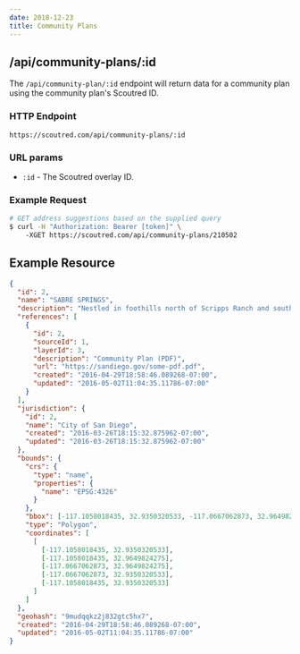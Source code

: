 ```yaml
---
date: 2018-12-23
title: Community Plans
---
```


## /api/community-plans/:id

The `/api/community-plan/:id` endpoint will return data for a community plan using the community plan's Scoutred ID.

### HTTP Endpoint

`https://scoutred.com/api/community-plans/:id`

### URL params

* `:id` - The Scoutred overlay ID.

### Example Request

```bash
# GET address suggestions based on the supplied query
$ curl -H "Authorization: Bearer [token]" \ 
    -XGET https://scoutred.com/api/community-plans/210502
```


## Example Resource

```json
{
  "id": 2,
  "name": "SABRE SPRINGS",
  "description": "Nestled in foothills north of Scripps Ranch and south of Carmel Mountain Ranch, Sabre Springs is home to quiet neighborhoods, rolling hills, business parks and City facilities. On the eastern edge of the Los Peñasquitos Canyon Preserve and north of Miramar Lake, Sabre Springs offers many recreational opportunities to provide residents with the balanced quality of life San Diegans are proud to enjoy.",
  "references": [
    {
      "id": 2,
      "sourceId": 1,
      "layerId": 3,
      "description": "Community Plan (PDF)",
      "url": "https://sandiego.gov/some-pdf.pdf",
      "created": "2016-04-29T18:58:46.089268-07:00",
      "updated": "2016-05-02T11:04:35.11786-07:00"
    }
  ],
  "jurisdiction": {
    "id": 2,
    "name": "City of San Diego",
    "created": "2016-03-26T18:15:32.875962-07:00",
    "updated": "2016-03-26T18:15:32.875962-07:00"
  },
  "bounds": {
    "crs": {
      "type": "name",
      "properties": {
        "name": "EPSG:4326"
      }
    },
    "bbox": [-117.1058018435, 32.9350320533, -117.0667062873, 32.9649824275],
    "type": "Polygon",
    "coordinates": [
      [
        [-117.1058018435, 32.9350320533],
        [-117.1058018435, 32.9649824275],
        [-117.0667062873, 32.9649824275],
        [-117.0667062873, 32.9350320533],
        [-117.1058018435, 32.9350320533]
      ]
    ]
  },
  "geohash": "9mudqqkz2j832gtc5hx7",
  "created": "2016-04-29T18:58:46.089268-07:00",
  "updated": "2016-05-02T11:04:35.11786-07:00"
}
```

